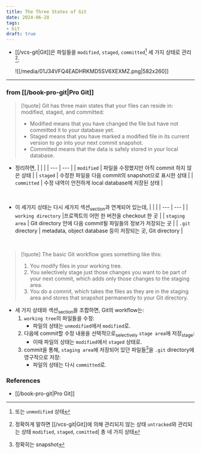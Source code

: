 ```yaml
---
title: The Three States of Git
date: 2024-06-28
tags:
- Git
draft: true
---
```


- [[/vcs-git|Git]]은 파일들을 `modified`, `staged`, `committed`[^1] 세 가지 상태로 관리[^2]:

    ![[/media/01J34VFQ4EADHRKMD5SV6XEXMZ.png|582x260]]

[^1]: 또는 `unmodified` 상태
[^2]: 정확하게 말하면 [[/vcs-git|Git]]에 의해 관리되지 않는 상태 `untracked`와 관리되는 상태 `modified`, `staged`, `comitted`[ 총 네 가지 상태


---
### from [[/book-pro-git|Pro Git]]
> [!quote] Git has three main states that your files can reside in: modified, staged, and committed:
> - Modified means that you have changed the file but have not committed it to your database yet.
> - Staged means that you have marked a modified file in its current version to go into your next commit snapshot.
> - Committed means that the data is safely stored in your local database.
- 정리하면,
    | | |
    | --- | --- |
    | `modified` | 파일을 수정했지만 아직 commit 하지 않은 상태 |
    | `staged` | 수정한 파일을 다음 commit의 snapshot으로 표시한 상태 |
    | `committed` | 수정 내역이 안전하게 local database에 저장된 상태 |
  

<BR />

- 이 세가지 상태는 다시 세가지 섹션<sub>section</sub>과 연계되어 있는데,
    | | |
    | --- | --- |
    | `working directory` |프로젝트의 어떤 한 버전을 checkout 한  곳 |
    | `staging area` | Git directory 안에 다음 commit될 파일들의 정보가 저장되는 곳 |
    | `.git` directory | metadata, object database 등이 저장되는 곳, Git directory |

<BR />

> [!quote] The basic Git workflow goes something like this: 
> 1. You modify files in your working tree.
> 2. You selectively stage just those changes you want to be part of your next commit, which adds only those changes to the staging area.
> 3. You do a commit, which takes the files as they are in the staging area and stores that snapshot permanently to your Git directory.

- 세 가지 상태와 섹션<sub>section</sub>을 조합하면, Git의 workflow는:
    1. `working tree`의 파일들을 수정:
        - 파일의 상태는 `unmodified`에서 `modified`로.
    2. 다음에 commit할 수정 내용을 선택적으로<sub>selectively</sub> `stage area`에 저장<sub>stage</sub>:
        - 이때 파일의 상태는 `modified`에서 `staged` 상태로.
    3. commit을 통해, `staging area`에 저장되어 있던 파일들[^3]을 `.git` directory에 영구적으로 저장:
        - 파일의 상태는 다시 `committed`로.

[^3]: 정확히는 snapshot 


### References
- [[/book-pro-git|Pro Git]]